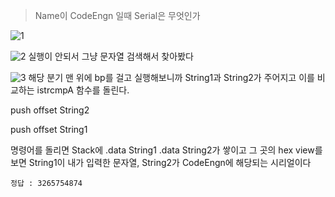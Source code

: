 > Name이 CodeEngn 일때 Serial은 무엇인가

![1](https://github.com/king-raccoon/Yoom/assets/78426205/eed83beb-e80c-4018-9510-bc6bb02af7c8)

![2](https://github.com/king-raccoon/Yoom/assets/78426205/ea05e63d-7056-40f9-9921-2b88c167079e)
실행이 안되서 그냥 문자열 검색해서 찾아봤다

![3](https://github.com/king-raccoon/Yoom/assets/78426205/43015bdc-e73a-4b72-8c7e-ca2b0ace60f6)
해당 분기 맨 위에 bp를 걸고 실행해보니까 String1과 String2가 주어지고 이를 비교하는 istrcmpA 함수를 돌린다.

push offset String2

push offset String1

명령어를 돌리면 Stack에 .data String1 .data String2가 쌓이고 그 곳의 hex view를 보면 String1이 내가 입력한 문자열, String2가 CodeEngn에 해당되는 시리얼이다

`정답 : 3265754874`

